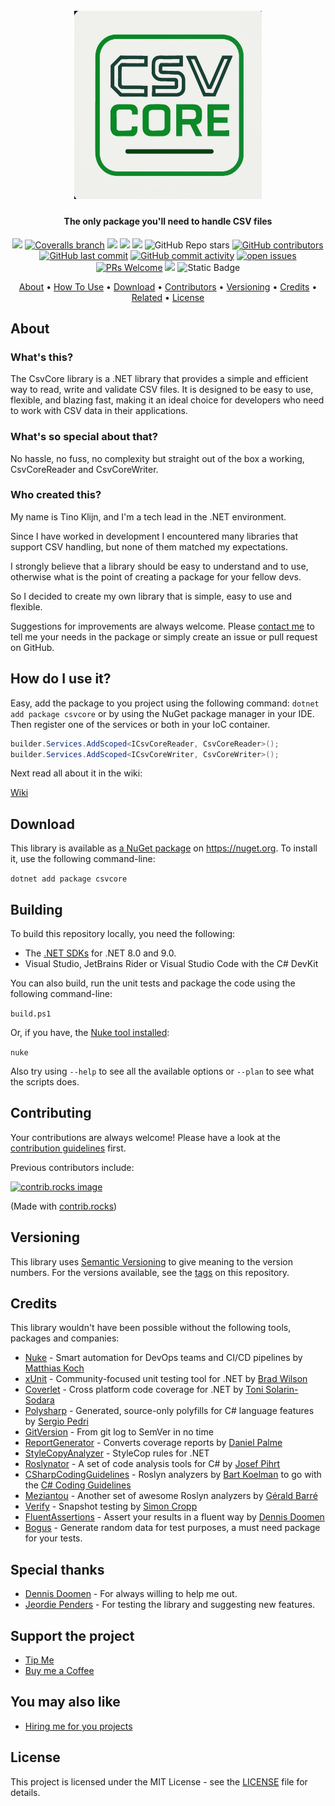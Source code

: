<h1 align="center">
  <br>
  <img src="logo.JPG" alt="CsvCore" width="300">
  <br>
</h1>

<h4 align="center">The only package you'll need to handle CSV files</h4>

<div align="center">

[![](https://img.shields.io/github/actions/workflow/status/dotnet2web/csvcore/build.yml?branch=main)](https://github.com/DotNet2Web/csvcore/actions?query=branch%3amain)
[![Coveralls branch](https://img.shields.io/coverallsCoverage/github/DotNet2Web/CsvCore?branch=main)](https://coveralls.io/github/DotNet2Web/CsvCore?branch=main)
[![](https://img.shields.io/github/release/DotNet2Web/csvcore.svg?label=latest%20release&color=007edf)](https://github.com/DotNet2Web/csvcore/releases/latest)
[![](https://img.shields.io/nuget/dt/csvcore.svg?label=downloads&color=007edf&logo=nuget)](https://www.nuget.org/packages/csvcore)
[![](https://img.shields.io/librariesio/dependents/nuget/csvcore.svg?label=dependent%20libraries)](https://libraries.io/nuget/csvcore)
![GitHub Repo stars](https://img.shields.io/github/stars/DotNet2Web/csvcore?style=flat)
[![GitHub contributors](https://img.shields.io/github/contributors/DotNet2Web/csvcore)](https://github.com/DotNet2Web/csvcore/graphs/contributors)
[![GitHub last commit](https://img.shields.io/github/last-commit/DotNet2Web/csvcore)](https://github.com/DotNet2Web/csvcore)
[![GitHub commit activity](https://img.shields.io/github/commit-activity/m/DotNet2Web/csvcore)](https://github.com/DotNet2Web/csvcore/graphs/commit-activity)
[![open issues](https://img.shields.io/github/issues/DotNet2Web/csvcore)](https://github.com/DotNet2Web/csvcore/issues)
[![PRs Welcome](https://img.shields.io/badge/PRs-welcome-brightgreen.svg?style=flat-square)](https://makeapullrequest.com)
![](https://img.shields.io/badge/release%20strategy-githubflow-orange.svg)
![Static Badge](https://img.shields.io/badge/6.0%2C_8.0%2C_9.0-dummy?label=dotnet&color=%235027d5)

<a href="#about">About</a> •
<a href="#how-to-use-it">How To Use</a> •
<a href="#download">Download</a> •
<a href="#contributors">Contributors</a> •
<a href="#versioning">Versioning</a> •
<a href="#credits">Credits</a> •
<a href="#related">Related</a> •
<a href="#license">License</a>

</div>

## About

### What's this?

The CsvCore library is a .NET library that provides a simple and efficient way to read, write and validate CSV files.
It is designed to be easy to use, flexible, and blazing fast, making it an ideal choice for developers who need to work with CSV data in their applications.

### What's so special about that?

No hassle, no fuss, no complexity but straight out of the box a working, CsvCoreReader and CsvCoreWriter.

### Who created this?
My name is Tino Klijn, and I'm a tech lead in the .NET environment.

Since I have worked in development I encountered many libraries that support CSV handling, but none of them matched my expectations.

I strongly believe that a library should be easy to understand and to use, otherwise what is the point of creating a package for your fellow devs.

So I decided to create my own library that is simple, easy to use and flexible.

Suggestions for improvements are always welcome.
Please [contact me](tino@dotnet2web.nl) to tell me your needs in the package or simply create an issue or pull request on GitHub.

## How do I use it?

Easy, add the package to you project using the following command: `dotnet add package csvcore` or by using the NuGet package manager in your IDE.
Then register one of the services or both in your IoC container.

```csharp
builder.Services.AddScoped<ICsvCoreReader, CsvCoreReader>();
builder.Services.AddScoped<ICsvCoreWriter, CsvCoreWriter>();
```

Next read all about it in the wiki:

[Wiki](https://github.com/DotNet2Web/CsvCore/wiki)

## Download

This library is available as [a NuGet package](https://www.nuget.org/packages/csvcore) on https://nuget.org. To install it, use the following command-line:

  `dotnet add package csvcore`

## Building

To build this repository locally, you need the following:
* The [.NET SDKs](https://dotnet.microsoft.com/en-us/download/visual-studio-sdks) for .NET 8.0 and 9.0.
* Visual Studio, JetBrains Rider or Visual Studio Code with the C# DevKit

You can also build, run the unit tests and package the code using the following command-line:

`build.ps1`

Or, if you have, the [Nuke tool installed](https://nuke.build/docs/getting-started/installation/):

`nuke`

Also try using `--help` to see all the available options or `--plan` to see what the scripts does.

## Contributing

Your contributions are always welcome! Please have a look at the [contribution guidelines](CONTRIBUTING.md) first.

Previous contributors include:

<a href="https://github.com/DotNet2Web/csvcore/graphs/contributors">
  <img src="https://contrib.rocks/image?repo=DotNet2Web/csvcore" alt="contrib.rocks image" />
</a>

(Made with [contrib.rocks](https://contrib.rocks))

## Versioning
This library uses [Semantic Versioning](https://semver.org/) to give meaning to the version numbers. For the versions available, see the [tags](/releases) on this repository.

## Credits
This library wouldn't have been possible without the following tools, packages and companies:

* [Nuke](https://nuke.build/) - Smart automation for DevOps teams and CI/CD pipelines by [Matthias Koch](https://github.com/matkoch)
* [xUnit](https://xunit.net/) - Community-focused unit testing tool for .NET by [Brad Wilson](https://github.com/bradwilson)
* [Coverlet](https://github.com/coverlet-coverage/coverlet) - Cross platform code coverage for .NET by [Toni Solarin-Sodara](https://github.com/tonerdo)
* [Polysharp](https://github.com/Sergio0694/PolySharp) - Generated, source-only polyfills for C# language features by [Sergio Pedri](https://github.com/Sergio0694)
* [GitVersion](https://gitversion.net/) - From git log to SemVer in no time
* [ReportGenerator](https://reportgenerator.io/) - Converts coverage reports by [Daniel Palme](https://github.com/danielpalme)
* [StyleCopyAnalyzer](https://github.com/DotNetAnalyzers/StyleCopAnalyzers) - StyleCop rules for .NET
* [Roslynator](https://github.com/dotnet/roslynator) - A set of code analysis tools for C# by [Josef Pihrt](https://github.com/josefpihrt)
* [CSharpCodingGuidelines](https://github.com/bkoelman/CSharpGuidelinesAnalyzer) - Roslyn analyzers by [Bart Koelman](https://github.com/bkoelman) to go with the [C# Coding Guidelines](https://csharpcodingguidelines.com/)
* [Meziantou](https://github.com/meziantou/Meziantou.Framework) - Another set of awesome Roslyn analyzers by [Gérald Barré](https://github.com/meziantou)
* [Verify](https://github.com/VerifyTests/Verify) - Snapshot testing by [Simon Cropp](https://github.com/SimonCropp)
* [FluentAssertions](https://fluentassertions.com/) - Assert your results in a fluent way by [Dennis Doomen](https://github.com/DennisDoomen)
* [Bogus](https://github.com/bchavez/Bogus) - Generate random data for test purposes, a must need package for your tests.

## Special thanks
* [Dennis Doomen](https://www.linkedin.com/in/dennisdoomen/) - For always willing to help me out.
* [Jeordie Penders](https://www.linkedin.com/in/jeordiependers/) - For testing the library and suggesting new features.

## Support the project

* [Tip Me](https://paypal.me/DotNet2Web?country.x=NL&locale.x=nl_NL)
* [Buy me a Coffee](https://ko-fi.com/dotnet2web)

## You may also like

* [Hiring me for you projects](https://dotnet2web.nl)

## License
This project is licensed under the MIT License - see the [LICENSE](LICENSE) file for details.
